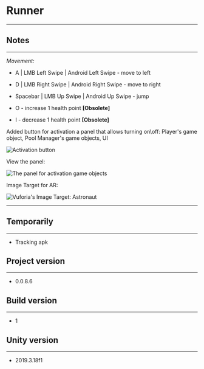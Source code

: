 # **Runner**

---

## **Notes**

----

*Movement:*

- A | LMB Left Swipe | Android Left Swipe  - move to left

- D | LMB Right Swipe | Android Right Swipe  - move to right

- Spacebar | LMB Up Swipe | Android Up Swipe  - jump

- O - increase 1 health point **[Obsolete]**

- I - decrease 1 health point **[Obsolete]**

Added button for activation a panel that allows turning on\off: Player's game object, Pool Manager's game objects, UI

![Activation button](../AR/Images/image-20200111054341810.png)

View the panel:

![The panel for activation game objects](../AR/Images/image-20200111060031639.png)

Image Target for AR:

![Vuforia's Image Target: Astronaut](../AR/Images/Vuforia_ImageTarget_Astronaut.jpg)

-----

## **Temporarily** 

---

- Tracking apk



## **Project version**

----

- 0.0.8.6


## **Build version**

----

- 1

## **Unity version**

----

- 2019.3.18f1
